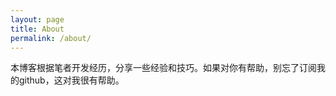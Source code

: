 ```yaml
---
layout: page
title: About
permalink: /about/
---
```


本博客根据笔者开发经历，分享一些经验和技巧。如果对你有帮助，别忘了订阅我的github，这对我很有帮助。